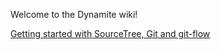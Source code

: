 Welcome to the Dynamite wiki!

[Getting started with SourceTree, Git and git-flow](https://github.com/GSoft-SharePoint/Dynamite/wiki/Getting-started-with-SourceTree,-Git-and-git-flow)